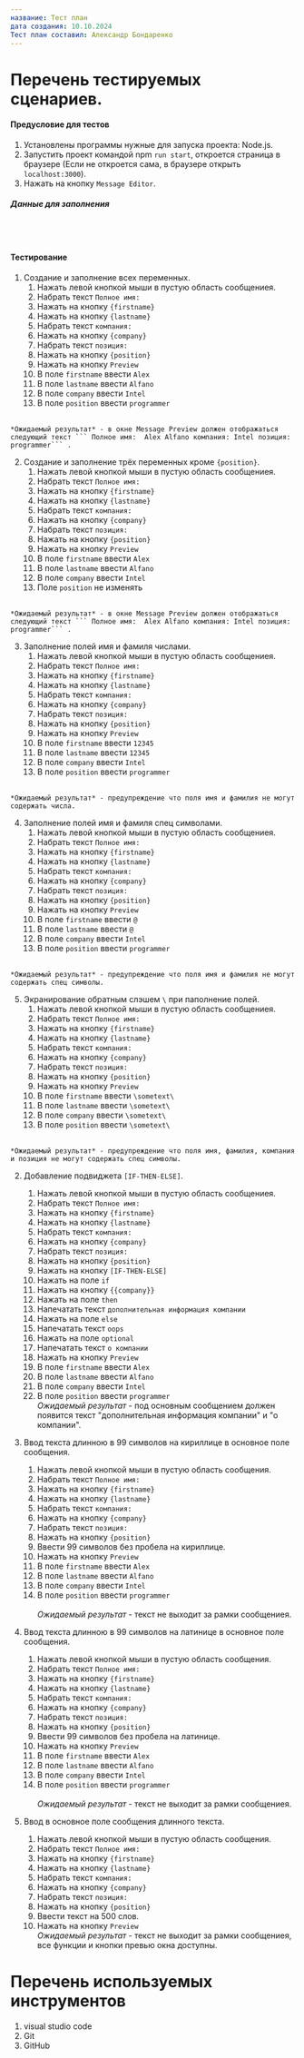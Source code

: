 ```yaml
---
название: Тест план
дата создания: 10.10.2024
Тест план составил: Александр Бондаренко
---
```


# Перечень тестируемых сценариев.

#### Предусловие для тестов
1. Установлены программы нужные для запуска проекта: Node.js.
2. Запустить проект командой npm ```run start```, откроется страница в браузере (Если не откроется сама, в браузере открыть ```localhost:3000```).
3. Нажать на кнопку ```Message Editor```.

##### Данные для заполнения

<br>

<br>

#### Тестирование 

  1. Создание и заполнение всех переменных.
     1. Нажать левой кнопкой мыши в пустую область сообщениея.
     2. Набрать текст ```Полное имя: ```
     3. Нажать на кнопку ```{firstname}```
     4. Нажать на кнопку ```{lastname}```
     5. Набрать текст ```компания: ```
     6. Нажать на кнопку ```{company}```
     7. Набрать текст ```позиция: ```
     8. Нажать на кнопку ```{position}```
     9. Нажать на кнопку ```Preview```
     10. В поле ```firstname``` ввести ```Alex```
     11. В поле ```lastname``` ввести ```Alfano``` 
     12. В поле ```company``` ввести ```Intel``` 
     13. В поле ```position``` ввести ```programmer``` 
        <br>
        
    *Ожидаемый результат* - в окне Message Preview должен отображаться следующий текст ``` Полное имя:  Alex Alfano компания: Intel позиция: programmer``` .

  2. Создание и заполнение трёх переменных кроме ```{position}```.
     1. Нажать левой кнопкой мыши в пустую область сообщениея.
     2. Набрать текст ```Полное имя: ```
     3. Нажать на кнопку ```{firstname}```
     4. Нажать на кнопку ```{lastname}```
     5. Набрать текст ```компания: ```
     6. Нажать на кнопку ```{company}```
     7. Набрать текст ```позиция: ```
     8. Нажать на кнопку ```{position}```
     9. Нажать на кнопку ```Preview```
     10. В поле ```firstname``` ввести ```Alex```
     11. В поле ```lastname``` ввести ```Alfano``` 
     12. В поле ```company``` ввести ```Intel``` 
     13. Поле ```position``` не изменять 
        <br>
    *Ожидаемый результат* - в окне Message Preview должен отображаться следующий текст ``` Полное имя:  Alex Alfano компания: Intel позиция: programmer``` .

  3. Заполнение полей имя и фамиля числами.
     1. Нажать левой кнопкой мыши в пустую область сообщениея.
     2. Набрать текст ```Полное имя: ```
     3. Нажать на кнопку ```{firstname}```
     4. Нажать на кнопку ```{lastname}```
     5. Набрать текст ```компания: ```
     6. Нажать на кнопку ```{company}```
     7. Набрать текст ```позиция: ```
     8. Нажать на кнопку ```{position}```
     9. Нажать на кнопку ```Preview```
     10. В поле ```firstname``` ввести ```12345```
     11. В поле ```lastname``` ввести ```12345``` 
     12. В поле ```company``` ввести ```Intel``` 
     13. В поле ```position``` ввести ```programmer``` 
        <br>
    *Ожидаемый результат* - предупреждение что поля имя и фамилия не могут содержать числа.

  4. Заполнение полей имя и фамиля спец символами.
     1. Нажать левой кнопкой мыши в пустую область сообщениея.
     2. Набрать текст ```Полное имя: ```
     3. Нажать на кнопку ```{firstname}```
     4. Нажать на кнопку ```{lastname}```
     5. Набрать текст ```компания: ```
     6. Нажать на кнопку ```{company}```
     7. Набрать текст ```позиция: ```
     8. Нажать на кнопку ```{position}```
     9. Нажать на кнопку ```Preview```
     10. В поле ```firstname``` ввести ```@```
     11. В поле ```lastname``` ввести ```@``` 
     12. В поле ```company``` ввести ```Intel``` 
     13. В поле ```position``` ввести ```programmer``` 
        <br>
    *Ожидаемый результат* - предупреждение что поля имя и фамилия не могут содержать спец символы.

  5. Экранирование обратным слэшем ```\``` при паполнение полей.
     1. Нажать левой кнопкой мыши в пустую область сообщениея.
     2. Набрать текст ```Полное имя: ```
     3. Нажать на кнопку ```{firstname}```
     4. Нажать на кнопку ```{lastname}```
     5. Набрать текст ```компания: ```
     6. Нажать на кнопку ```{company}```
     7. Набрать текст ```позиция: ```
     8. Нажать на кнопку ```{position}```
     9. Нажать на кнопку ```Preview```
     10. В поле ```firstname``` ввести ```\sometext\```
     11. В поле ```lastname``` ввести ```\sometext\``` 
     12. В поле ```company``` ввести ```\sometext\``` 
     13. В поле ```position``` ввести ```\sometext\``` 
        <br>
    *Ожидаемый результат* - предупреждение что поля имя, фамилия, компания и позиция не могут содержать спец символы.
  

  2. Добавление подвиджета ```[IF-THEN-ELSE]```.
     1. Нажать левой кнопкой мыши в пустую область сообщениея.
     2. Набрать текст ```Полное имя: ```
     3. Нажать на кнопку ```{firstname}```
     4. Нажать на кнопку ```{lastname}```
     5. Набрать текст ```компания: ```
     6. Нажать на кнопку ```{company}```
     7. Набрать текст ```позиция: ```
     8. Нажать на кнопку ```{position}```
     9. Нажать на кнопку ```[IF-THEN-ELSE]```
     10. Нажать на поле ```if```
     11. Нажать на кнопку ```{{company}}```
     12. Нажать на поле ```then```
     13. Напечатать текст ```дополнительная информация компании```
     14. Нажать на поле ```else```
     15. Напечатать текст ```oops```
     16. Нажать на поле ```optional```
     17. Напечатать текст ```о компании```
     18. Нажать на кнопку ```Preview```
     19. В поле ```firstname``` ввести ```Alex```
     7. В поле ```lastname``` ввести ```Alfano``` 
     8. В поле ```company``` ввести ```Intel``` 
     9. В поле ```position``` ввести ```programmer```
        <br>
    *Ожидаемый результат* - под  основным сообщением должен появится текст "дополнительная информация компании" и "о компании".
     
2. Ввод текста длинною в 99 символов на кириллице в основное поле сообщения.
     1. Нажать левой кнопкой мыши в пустую область сообщения.
     2. Набрать текст ```Полное имя: ```
     3. Нажать на кнопку ```{firstname}```
     4. Нажать на кнопку ```{lastname}```
     5. Набрать текст ```компания: ```
     6. Нажать на кнопку ```{company}```
     7. Набрать текст ```позиция: ```
     8. Нажать на кнопку ```{position}```
     9. Ввести 99 символов без пробела на кириллице.
     10. Нажать на кнопку ```Preview```
     11. В поле ```firstname``` ввести ```Alex```
     12. В поле ```lastname``` ввести ```Alfano``` 
     13. В поле ```company``` ввести ```Intel``` 
     14. В поле ```position``` ввести ```programmer```  
        <br>
    *Ожидаемый результат* - текст не выходит за рамки сообщениея.

2. Ввод текста длинною в 99 символов на латинице в основное поле сообщения.
     1. Нажать левой кнопкой мыши в пустую область сообщения.
     2. Набрать текст ```Полное имя: ```
     3. Нажать на кнопку ```{firstname}```
     4. Нажать на кнопку ```{lastname}```
     5. Набрать текст ```компания: ```
     6. Нажать на кнопку ```{company}```
     7. Набрать текст ```позиция: ```
     8. Нажать на кнопку ```{position}```
     9. Ввести 99 символов без пробела на латинице.
     10. Нажать на кнопку ```Preview```
     11. В поле ```firstname``` ввести ```Alex```
     12. В поле ```lastname``` ввести ```Alfano``` 
     13. В поле ```company``` ввести ```Intel``` 
     14. В поле ```position``` ввести ```programmer```  
        <br>
    *Ожидаемый результат* - текст не выходит за рамки сообщениея.

2. Ввод в основное поле сообщения длинного текста.
     1. Нажать левой кнопкой мыши в пустую область сообщения.
     2. Набрать текст ```Полное имя: ```
     3. Нажать на кнопку ```{firstname}```
     4. Нажать на кнопку ```{lastname}```
     5. Набрать текст ```компания: ```
     6. Нажать на кнопку ```{company}```
     7. Набрать текст ```позиция: ```
     8. Нажать на кнопку ```{position}```
     9. Ввести текст на 500 слов.
     10. Нажать на кнопку ```Preview```
        <br>
    *Ожидаемый результат* - текст не выходит за рамки сообщениея, все функции и кнопки превью окна доступны.
     

# Перечень используемых инструментов

1. visual studio code
2. Git
3. GitHub
